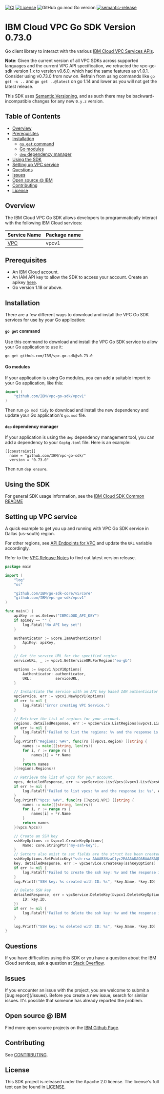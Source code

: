 [![CI](https://github.com/IBM/vpc-go-sdk/actions/workflows/ci.yml/badge.svg)](https://github.com/IBM/vpc-go-sdk/actions/workflows/ci.yml)
[![License](https://img.shields.io/badge/License-Apache%202.0-blue.svg)](https://opensource.org/licenses/Apache-2.0)
![GitHub go.mod Go version](https://img.shields.io/github/go-mod/go-version/IBM/vpc-go-sdk)
[![semantic-release](https://img.shields.io/badge/%20%20%F0%9F%93%A6%F0%9F%9A%80-semantic--release-e10079.svg)](https://github.com/semantic-release/semantic-release)

# IBM Cloud VPC Go SDK Version 0.73.0
Go client library to interact with the various [IBM Cloud VPC Services APIs](https://cloud.ibm.com/apidocs?category=vpc).

**Note:** Given the current version of all VPC SDKs across supported languages and the current VPC API specification, we retracted the vpc-go-sdk version 1.x to version v0.6.0, which had the same features as v1.0.1.
Consider using v0.73.0 from now on. Refrain from using commands like `go get -u ..` and `go get ..@latest` on go 1.14 and lower as you will not get the latest release.

This SDK uses [Semantic Versioning](https://semver.org), and as such there may be backward-incompatible changes for any new `0.y.z` version.
## Table of Contents
<!--
  The TOC below is generated using the `markdown-toc` node package.

      https://github.com/jonschlinkert/markdown-toc

  You should regenerate the TOC after making changes to this file.

      npx markdown-toc -i README.md
  -->

<!-- toc -->

- [Overview](#overview)
- [Prerequisites](#prerequisites)
- [Installation](#installation)
    + [`go get` command](#go-get-command)
    + [Go modules](#go-modules)
    + [`dep` dependency manager](#dep-dependency-manager)
- [Using the SDK](#using-the-sdk)
- [Setting up VPC service](#setting-up-vpc-service)
- [Questions](#questions)
- [Issues](#issues)
- [Open source @ IBM](#open-source--ibm)
- [Contributing](#contributing)
- [License](#license)

<!-- tocstop -->

## Overview

The IBM Cloud VPC Go SDK allows developers to programmatically interact with the following IBM Cloud services:

Service Name | Package name
--- | ---
[VPC](https://cloud.ibm.com/apidocs/vpc) | vpcv1

## Prerequisites

[ibm-cloud-onboarding]: https://cloud.ibm.com/registration

* An [IBM Cloud][ibm-cloud-onboarding] account.
* An IAM API key to allow the SDK to access your account. Create an apikey [here](https://cloud.ibm.com/iam/apikeys).
* Go version 1.18 or above.

## Installation
There are a few different ways to download and install the VPC Go SDK services for use by your
Go application:

#### `go get` command
Use this command to download and install the VPC Go SDK service to allow your Go application to
use it:

```
go get github.com/IBM/vpc-go-sdk@v0.73.0
```


#### Go modules
If your application is using Go modules, you can add a suitable import to your
Go application, like this:


```go
import (
	"github.com/IBM/vpc-go-sdk/vpcv1"
)
```

Then run `go mod tidy` to download and install the new dependency and update your Go application's
`go.mod` file.


#### `dep` dependency manager
If your application is using the `dep` dependency management tool, you can add a dependency
to your `Gopkg.toml` file.  Here is an example:

```
[[constraint]]
  name = "github.com/IBM/vpc-go-sdk/"
  version = "0.73.0"
```

Then run `dep ensure`.

## Using the SDK
For general SDK usage information, see the [IBM Cloud SDK Common README](https://github.com/IBM/ibm-cloud-sdk-common/blob/master/README.md)

## Setting up VPC service

A quick example to get you up and running with VPC Go SDK service in Dallas (us-south) region.

For other regions, see [API Endpoints for VPC](https://cloud.ibm.com/apidocs/vpc#api-endpoint) and update the `URL` variable accordingly.


Refer to the [VPC Release Notes](https://cloud.ibm.com/docs/vpc?topic=vpc-release-notes) to find out latest version release.

```go
package main

import (
	"log"
	"os"

	"github.com/IBM/go-sdk-core/v5/core"
	"github.com/IBM/vpc-go-sdk/vpcv1"
)

func main() {
	apiKey := os.Getenv("IBMCLOUD_API_KEY")
	if apiKey == "" {
		log.Fatal("No API key set")
	}

	authenticator := &core.IamAuthenticator{
		ApiKey: apiKey,
	}

	// Get the service URL for the specified region
	serviceURL, _ := vpcv1.GetServiceURLForRegion("eu-gb")

	options := &vpcv1.VpcV1Options{
		Authenticator: authenticator,
		URL:           serviceURL,
	}

	// Instantiate the service with an API key based IAM authenticator
	vpcService, err := vpcv1.NewVpcV1(options)
	if err != nil {
		log.Fatal("Error creating VPC Service.")
	}

	// Retrieve the list of regions for your account.
	regions, detailedResponse, err := vpcService.ListRegions(&vpcv1.ListRegionsOptions{})
	if err != nil {
		log.Fatalf("Failed to list the regions: %v and the response is: %s", err, detailedResponse)
	}
	log.Printf("Regions: %#v", func(rs []vpcv1.Region) []string {
		names := make([]string, len(rs))
		for i, r := range rs {
			names[i] = *r.Name
		}
		return names
	}(regions.Regions))

	// Retrieve the list of vpcs for your account.
	vpcs, detailedResponse, err := vpcService.ListVpcs(&vpcv1.ListVpcsOptions{})
	if err != nil {
		log.Fatalf("Failed to list vpcs: %v and the response is: %s", err, detailedResponse)
	}
	log.Printf("Vpcs: %#v", func(rs []vpcv1.VPC) []string {
		names := make([]string, len(rs))
		for i, r := range rs {
			names[i] = *r.Name
		}
		return names
	}(vpcs.Vpcs))

	// Create an SSH key
	sshKeyOptions := &vpcv1.CreateKeyOptions{
		Name: core.StringPtr("my-ssh-key"),
	}
	// Setters also exist to set fields are the struct has been created
	sshKeyOptions.SetPublicKey("ssh-rsa AAAAB3NzaC1yc2EAAAADAQABAAABAQDsnrSAe8eBi8mS576Z96UtYgUzDR9Sbw/s1ELxsa1KUK82JQ0Ejmz31N6sHyiT/l5533JgGL6rKamLFziMY2VX2bdyuF5YzyHhmapT+e21kuTatB50UsXzxlYEWpCmFdnd4LhwFn6AycJWOV0k3e0ePpVxgHc+pVfE89322cbmfuppeHxvxc+KSzQNYC59A+A2vhucbuWppyL3EIF4YgLwOr5iDISm1IR0+EEL3yJQIG4M2WKu526anI85QBcIWyFwQXOpdcX2eZRcd6WW2EgAM3fIOaezkm0CFrsz8rQ0MPYZI4BS2CWwg5d4Bj7SU2sjXz62gfQkQGTYWSqhizVb root@localhost")
	key, detailedResponse, err := vpcService.CreateKey(sshKeyOptions)
	if err != nil {
		log.Fatalf("Failed to create the ssh key: %v and the response is: %s", err, detailedResponse)
	}
	log.Printf("SSH key: %s created with ID: %s", *key.Name, *key.ID)

	// Delete SSH key
	detailedResponse, err = vpcService.DeleteKey(&vpcv1.DeleteKeyOptions{
		ID: key.ID,
	})
	if err != nil {
		log.Fatalf("Failed to delete the ssh key: %v and the response is: %s", err, detailedResponse)
	}

	log.Printf("SSH key: %s deleted with ID: %s", *key.Name, *key.ID)
}
```

## Questions

If you have difficulties using this SDK or you have a question about the IBM Cloud services,
ask a question at
[Stack Overflow](http://stackoverflow.com/questions/ask?tags=ibm-cloud).

## Issues
If you encounter an issue with the project, you are welcome to submit a
[bug report](<github-repo-url>/issues).
Before you create a new issue, search for similar issues. It's possible that someone has already reported the problem.

## Open source @ IBM
Find more open source projects on the [IBM Github Page](http://ibm.github.io/).

## Contributing
See [CONTRIBUTING](CONTRIBUTING.md).

## License

This SDK project is released under the Apache 2.0 license.
The license's full text can be found in [LICENSE](LICENSE).
